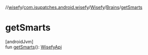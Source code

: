 //[wisefy](../../../../index.md)/[com.isupatches.android.wisefy](../../index.md)/[Wisefy](../index.md)/[Brains](index.md)/[getSmarts](get-smarts.md)

# getSmarts

[androidJvm]\
fun [getSmarts](get-smarts.md)(): [WisefyApi](../../-wisefy-api/index.md)
